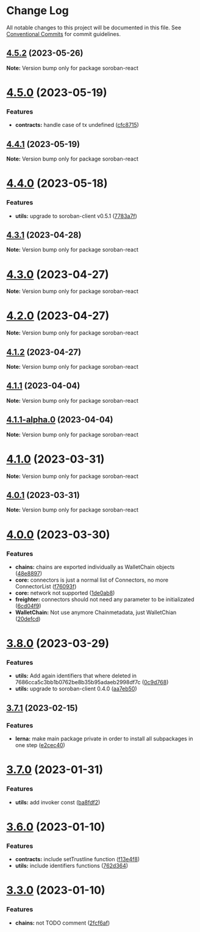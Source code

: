 # Change Log

All notable changes to this project will be documented in this file.
See [Conventional Commits](https://conventionalcommits.org) for commit guidelines.

## [4.5.2](https://github.com/esteblock/soroban-react/compare/v4.5.1...v4.5.2) (2023-05-26)

**Note:** Version bump only for package soroban-react





# [4.5.0](https://github.com/esteblock/soroban-react/compare/v4.4.1...v4.5.0) (2023-05-19)


### Features

* **contracts:** handle case of tx undefined ([cfc8715](https://github.com/esteblock/soroban-react/commit/cfc8715ef402496f1c1c480ee0319bee9ee18b8a))





## [4.4.1](https://github.com/esteblock/soroban-react/compare/v4.4.0...v4.4.1) (2023-05-19)

**Note:** Version bump only for package soroban-react





# [4.4.0](https://github.com/esteblock/soroban-react/compare/v4.3.1...v4.4.0) (2023-05-18)


### Features

* **utils:** upgrade to soroban-client v0.5.1 ([7783a7f](https://github.com/esteblock/soroban-react/commit/7783a7f6954d36f468f9346f270877e11428487f))





## [4.3.1](https://github.com/esteblock/soroban-react/compare/v4.3.0...v4.3.1) (2023-04-28)

**Note:** Version bump only for package soroban-react





# [4.3.0](https://github.com/esteblock/soroban-react/compare/v4.1.1-alpha.0...v4.3.0) (2023-04-27)

**Note:** Version bump only for package soroban-react





# [4.2.0](https://github.com/esteblock/soroban-react/compare/v4.1.1-alpha.0...v4.2.0) (2023-04-27)

**Note:** Version bump only for package soroban-react





## [4.1.2](https://github.com/esteblock/soroban-react/compare/v4.1.1-alpha.0...v4.1.2) (2023-04-27)

**Note:** Version bump only for package soroban-react





## [4.1.1](https://github.com/esteblock/soroban-react/compare/v4.1.1-alpha.0...v4.1.1) (2023-04-04)

**Note:** Version bump only for package soroban-react





## [4.1.1-alpha.0](https://github.com/esteblock/soroban-react/compare/v4.1.0...v4.1.1-alpha.0) (2023-04-04)

**Note:** Version bump only for package soroban-react





# [4.1.0](https://github.com/esteblock/soroban-react/compare/v4.0.1...v4.1.0) (2023-03-31)

**Note:** Version bump only for package soroban-react





## [4.0.1](https://github.com/esteblock/soroban-react/compare/v4.0.0...v4.0.1) (2023-03-31)

**Note:** Version bump only for package soroban-react





# [4.0.0](https://github.com/esteblock/soroban-react/compare/v3.8.0...v4.0.0) (2023-03-30)


### Features

* **chains:** chains are exported individually as WalletChain objects ([48e8897](https://github.com/esteblock/soroban-react/commit/48e88976931c1e991d447bf27934675a7f129ac3))
* **core:** connectors is just a normal list of Connectors, no more ConnectorList ([f76093f](https://github.com/esteblock/soroban-react/commit/f76093f6c5d3d0603d2448b8395634624b19e87e))
* **core:** network not supported ([1de0ab8](https://github.com/esteblock/soroban-react/commit/1de0ab80d5b7f1b9dcd53bde00165cd7f8a9ccfc))
* **freighter:** connectors should not need any parameter to be initializated ([6cd04f9](https://github.com/esteblock/soroban-react/commit/6cd04f9143c960767ed8c02bfb49d3cd19ef5367))
* **WalletChain:** Not use anymore Chainmetadata, just WalletChian ([20defcd](https://github.com/esteblock/soroban-react/commit/20defcd1424eedc05c9b14760d1bcd7b38eb85ac))





# [3.8.0](https://github.com/esteblock/soroban-react/compare/v3.7.1...v3.8.0) (2023-03-29)


### Features

* **utils:** Add again identifiers that where deleted in 7686cca5c3bb1b0762be8b35b95adaeb2998df7c ([0c9d768](https://github.com/esteblock/soroban-react/commit/0c9d76889c7f508e437dc4269c4cd81c03cc68b0))
* **utils:** upgrade to soroban-client 0.4.0 ([aa7eb50](https://github.com/esteblock/soroban-react/commit/aa7eb5098289ea487ce442175d41bb3cf1b91897))





## [3.7.1](https://github.com/esteblock/soroban-react/compare/v3.7.0...v3.7.1) (2023-02-15)


### Features

* **lerna:** make main package private in order to install all subpackages in one step ([e2cec40](https://github.com/esteblock/soroban-react/commit/e2cec40fda61f2bfab701ad5dec1bfa8a7b983b8))





# [3.7.0](https://github.com/esteblock/soroban-react/compare/v3.6.0...v3.7.0) (2023-01-31)


### Features

* **utils:** add invoker const ([ba8fdf2](https://github.com/esteblock/soroban-react/commit/ba8fdf2141bf8eee6f15b4a1b71b837c26789599))





# [3.6.0](https://github.com/esteblock/soroban-react/compare/v3.2.1...v3.6.0) (2023-01-10)


### Features

* **contracts:** include setTrustline function ([f13e4f8](https://github.com/esteblock/soroban-react/commit/f13e4f82ebf7339ed0c905789158b35ed56166de))
* **utils:** include identifiers functions ([762d364](https://github.com/esteblock/soroban-react/commit/762d3641ac53c1c33d0581344e9b53f90a62d5dc))

# [3.3.0](https://github.com/esteblock/soroban-react/compare/v3.2.1...v3.3.0) (2023-01-10)


### Features

* **chains:** not TODO comment ([2fcf6af](https://github.com/esteblock/soroban-react/commit/2fcf6af8c034b2407b8b03a29077c271122e79a0))
